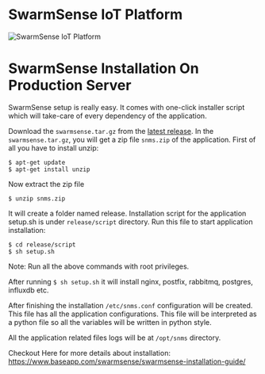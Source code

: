 # SwarmSense IoT Platform

![SwarmSense IoT Platform](https://raw.github.com/baseapp/SwarmSense-IoT-Platform/master/docs/screenshots.png)

SwarmSense Installation On Production Server
============================================

SwarmSense setup is really easy. It comes with one-click installer script
which will take-care of every dependency of the application.

Download the `swarmsense.tar.gz` from the [latest release](https://github.com/baseapp/SwarmSense-IoT-Platform/releases).
In the `swarmsense.tar.gz`, you will get a zip file `snms.zip` of the application. First of all you have
to install unzip:

    $ apt-get update
    $ apt-get install unzip

Now extract the zip file

    $ unzip snms.zip

It will create a folder named release. Installation script for the application
setup.sh is under `release/script` directory. Run this file to start application
installation:

    $ cd release/script
    $ sh setup.sh

Note: Run all the above commands with root privileges.

After running `$ sh setup.sh` it will install nginx, postfix, rabbitmq, postgres,
influxdb etc.


After finishing the installation `/etc/snms.conf` configuration will be created.
This file has all the application configurations. This file will be interpreted
as a python file so all the variables will be written in python style.

All the application related files logs will be at `/opt/snms` directory.

Checkout Here for more details about installation:
https://www.baseapp.com/swarmsense/swarmsense-installation-guide/
